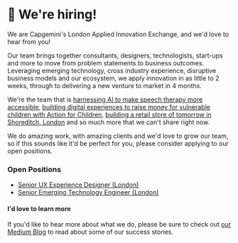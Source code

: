 # 👋 We're hiring!

We are Capgemini's London Applied Innovation Exchange, and we'd love to hear from you! 

Our team brings together consultants, designers, technologists, start-ups and more to move from problem statements to business outcomes. Leveraging emerging technology, cross industry experience, disruptive business models and our ecosystem, we apply innovation in as little to 2 weeks, through to delivering a new venture to market in 4 months.

We're the team that is [harnessing AI to make speech therapy more accessible](https://blog.appliedinnovationexchange.com/applied-innovation-for-good-making-speech-therapy-more-accessible-with-ai-167208c5ea5e), [building digital experiences to raise money for vulnerable children with Action for Children](https://blog.appliedinnovationexchange.com/applied-innovation-for-good-raising-money-for-vulnerable-children-with-action-for-children-6e88d5916871), [building a retail store of tomorrow in Shoreditch, London](https://www.youtube.com/watch?v=YWc9Pp7vW8U) and so much more that we can't share right now.

We do amazing work, with amazing clients and we'd love to grow our team, so if this sounds like it'd be perfect for you, please consider applying to our open positions.

### Open Positions

 - [Senior UX Experience Designer (London)](https://jobs.capgemini.com/gb-en/job/London-Senior-User-Experience-Consultant/700153801/?locale=en_US)
 - [Senior Emerging Technology Engineer (London)](https://www.capgemini.com/jobs/QmkoGYMBp4DrZzPZDVkW/senior-emerging-technology-engineer//)


#### I'd love to learn more

If you'd like to hear more about what we do, please be sure to check out [our Medium Blog](https://blog.appliedinnovationexchange.com/) to read about some of our success stories.
